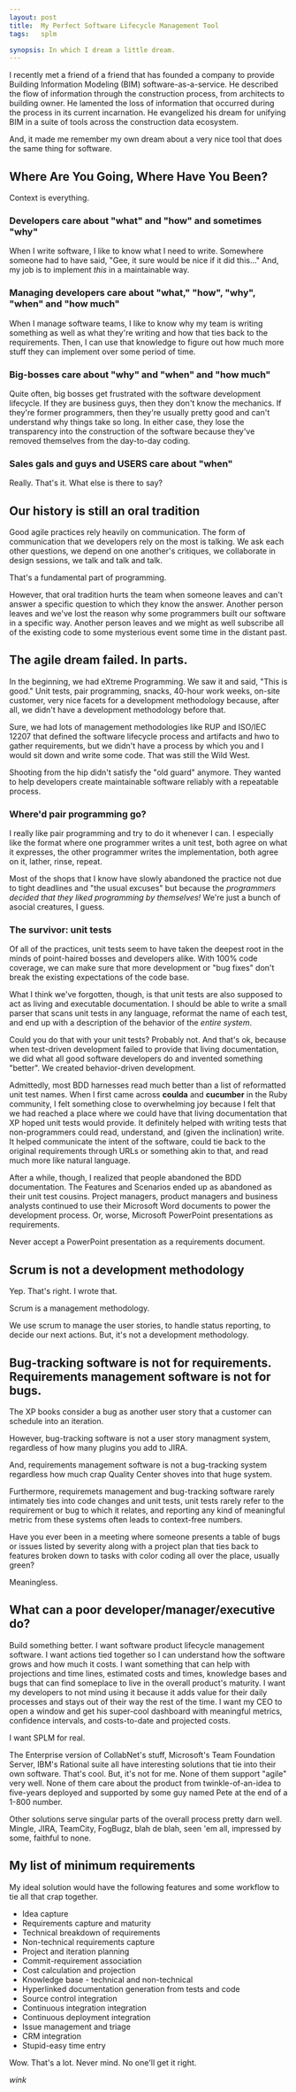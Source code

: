 ```yaml
---
layout: post
title:  My Perfect Software Lifecycle Management Tool
tags:   splm

synopsis: In which I dream a little dream.
---
```

I recently met a friend of a friend that has founded a company to provide
Building Information Modeling (BIM) software-as-a-service. He described the
flow of information through the construction process, from architects to
building owner. He lamented the loss of information that occurred during the
process in its current incarnation. He evangelized his dream for unifying BIM
in a suite of tools across the construction data ecosystem.

And, it made me remember my own dream about a very nice tool that does the
same thing for software.

## Where Are You Going, Where Have You Been?

Context is everything.

### Developers care about "what" and "how" and sometimes "why"

When I write software, I like to know what I need to write. Somewhere someone
had to have said, "Gee, it sure would be nice if it did this..." And, my job
is to implement *this* in a maintainable way.

### Managing developers care about "what," "how", "why", "when" and "how much"

When I manage software teams, I like to know why my team is writing something
as well as what they're writing and how that ties back to the requirements.
Then, I can use that knowledge to figure out how much more stuff they can
implement over some period of time.

### Big-bosses care about "why" and "when" and "how much"

Quite often, big bosses get frustrated with the software development
lifecycle. If they are business guys, then they don't know the mechanics. If
they're former programmers, then they're usually pretty good and can't
understand why things take so long. In either case, they lose the transparency
into the construction of the software because they've removed themselves from
the day-to-day coding.

### Sales gals and guys and USERS care about "when"

Really. That's it. What else is there to say?

## Our history is still an oral tradition

Good agile practices rely heavily on communication. The form of communication
that we developers rely on the most is talking. We ask each other questions,
we depend on one another's critiques, we collaborate in design sessions, we
talk and talk and talk.

That's a fundamental part of programming.

However, that oral tradition hurts the team when someone leaves and can't
answer a specific question to which they know the answer. Another person
leaves and we've lost the reason why some programmers built our software in a
specific way. Another person leaves and we might as well subscribe all of the
existing code to some mysterious event some time in the distant past.

## The agile dream failed. In parts.

In the beginning, we had eXtreme Programming. We saw it and said, "This is
good." Unit tests, pair programming, snacks, 40-hour work weeks, on-site
customer, very nice facets for a development methodology because, after all,
we didn't have a development methodology before that.

Sure, we had lots of management methodologies like RUP and ISO/IEC 12207 that
defined the software lifecycle process and artifacts and hwo to gather
requirements, but we didn't have a process by which you and I would sit down
and write some code. That was still the Wild West.

Shooting from the hip didn't satisfy the "old guard" anymore. They wanted to
help developers create maintainable software reliably with a repeatable
process.

### Where'd pair programming go?

I really like pair programming and try to do it whenever I can. I especially
like the format where one programmer writes a unit test, both agree on what it
expresses, the other programmer writes the implementation, both agree on it,
lather, rinse, repeat.

Most of the shops that I know have slowly abandoned the practice not due to
tight deadlines and "the usual excuses" but because the *programmers decided
that they liked programming by themselves!* We're just a bunch of asocial
creatures, I guess.

### The survivor: unit tests

Of all of the practices, unit tests seem to have taken the deepest root in
the minds of point-haired bosses and developers alike. With 100% code
coverage, we can make sure that more development or "bug fixes" don't break
the existing expectations of the code base.

What I think we've forgotten, though, is that unit tests are also supposed to
act as living and executable documentation. I should be able to write a small
parser that scans unit tests in any language, reformat the name of each test,
and end up with a description of the behavior of the *entire system*.

Could you do that with your unit tests? Probably not. And that's ok, because
when test-driven development failed to provide that living documentation, we
did what all good software developers do and invented something "better". We
created behavior-driven development.

Admittedly, most BDD harnesses read much better than a list of reformatted
unit test names. When I first came across **coulda** and **cucumber** in the
Ruby community, I felt something close to overwhelming joy because I felt that
we had reached a place where we could have that living documentation that
XP hoped unit tests would provide. It definitely helped with writing tests
that non-programmers could read, understand, and (given the inclination)
write. It helped communicate the intent of the software, could tie back to the
original requirements through URLs or something akin to that, and read much
more like natural language.

After a while, though, I realized that people abandoned the BDD documentation.
The Features and Scenarios ended up as abandoned as their unit test cousins.
Project managers, product managers and business analysts continued to use
their Microsoft Word documents to power the development process. Or, worse,
Microsoft PowerPoint presentations as requirements.

Never accept a PowerPoint presentation as a requirements document.

## Scrum is not a development methodology

Yep. That's right. I wrote that.

Scrum is a management methodology.

We use scrum to manage the user stories, to handle status reporting, to decide
our next actions. But, it's not a development methodology. 

## Bug-tracking software is not for requirements. Requirements management software is not for bugs.

The XP books consider a bug as another user story that a customer can schedule
into an iteration.

However, bug-tracking software is not a user story managment system,
regardless of how many plugins you add to JIRA.

And, requirements management software is not a bug-tracking system regardless
how much crap Quality Center shoves into that huge system.

Furthermore, requiremets management and bug-tracking software rarely
intimately ties into code changes and unit tests, unit tests rarely refer to
the requirement or bug to which it relates, and reporting any kind of
meaningful metric from these systems often leads to context-free numbers.

Have you ever been in a meeting where someone presents a table of bugs or
issues listed by severity along with a project plan that ties back to features
broken down to tasks with color coding all over the place, usually green?

Meaningless.

## What can a poor developer/manager/executive do?

Build something better. I want software product lifecycle management software.
I want actions tied together so I can understand how the software grows and
how much it costs. I want something that can help with projections and
time lines, estimated costs and times, knowledge bases and bugs that can find
someplace to live in the overall product's maturity. I want my developers to
not mind using it because it adds value for their daily processes and stays
out of their way the rest of the time. I want my CEO to open a window and get
his super-cool dashboard with meaningful metrics, confidence intervals, and
costs-to-date and projected costs.

I want SPLM for real.

The Enterprise version of CollabNet's stuff, Microsoft's Team Foundation
Server, IBM's Rational suite all have interesting solutions that tie into
their own software. That's cool. But, it's not for me. None of them support
"agile" very well. None of them care about the product from
twinkle-of-an-idea to five-years deployed and supported by some guy named Pete
at the end of a 1-800 number.

Other solutions serve singular parts of the overall process pretty darn well.
Mingle, JIRA, TeamCity, FogBugz, blah de blah, seen 'em all, impressed by
some, faithful to none.

## My list of minimum requirements

My ideal solution would have the following features and some workflow to tie
all that crap together.

* Idea capture
* Requirements capture and maturity
* Technical breakdown of requirements
* Non-technical requirements capture
* Project and iteration planning
* Commit-requirement association
* Cost calculation and projection
* Knowledge base - technical and non-technical
* Hyperlinked documentation generation from tests and code
* Source control integration
* Continuous integration integration
* Continuous deployment integration
* Issue management and triage
* CRM integration
* Stupid-easy time entry

Wow. That's a lot. Never mind. No one'll get it right.

*wink*

